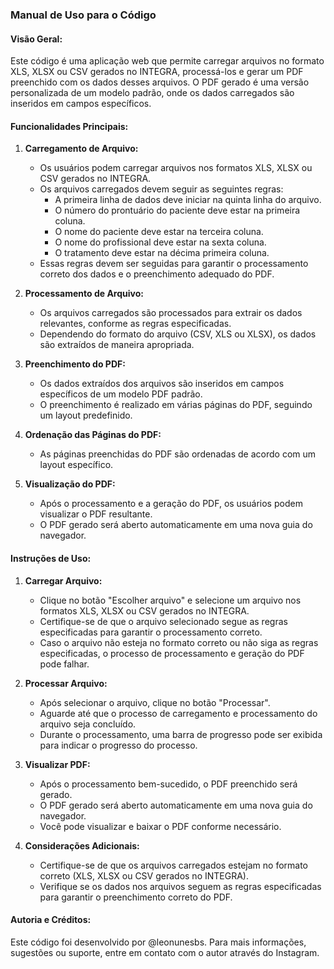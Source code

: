 ### Manual de Uso para o Código

#### Visão Geral:

Este código é uma aplicação web que permite carregar arquivos no formato XLS, XLSX ou CSV gerados no INTEGRA, processá-los e gerar um PDF preenchido com os dados desses arquivos. O PDF gerado é uma versão personalizada de um modelo padrão, onde os dados carregados são inseridos em campos específicos.

#### Funcionalidades Principais:

1. **Carregamento de Arquivo:**

   - Os usuários podem carregar arquivos nos formatos XLS, XLSX ou CSV gerados no INTEGRA.
   - Os arquivos carregados devem seguir as seguintes regras:
     - A primeira linha de dados deve iniciar na quinta linha do arquivo.
     - O número do prontuário do paciente deve estar na primeira coluna.
     - O nome do paciente deve estar na terceira coluna.
     - O nome do profissional deve estar na sexta coluna.
     - O tratamento deve estar na décima primeira coluna.
   - Essas regras devem ser seguidas para garantir o processamento correto dos dados e o preenchimento adequado do PDF.

2. **Processamento de Arquivo:**

   - Os arquivos carregados são processados para extrair os dados relevantes, conforme as regras especificadas.
   - Dependendo do formato do arquivo (CSV, XLS ou XLSX), os dados são extraídos de maneira apropriada.

3. **Preenchimento do PDF:**

   - Os dados extraídos dos arquivos são inseridos em campos específicos de um modelo PDF padrão.
   - O preenchimento é realizado em várias páginas do PDF, seguindo um layout predefinido.

4. **Ordenação das Páginas do PDF:**

   - As páginas preenchidas do PDF são ordenadas de acordo com um layout específico.

5. **Visualização do PDF:**
   - Após o processamento e a geração do PDF, os usuários podem visualizar o PDF resultante.
   - O PDF gerado será aberto automaticamente em uma nova guia do navegador.

#### Instruções de Uso:

1. **Carregar Arquivo:**

   - Clique no botão "Escolher arquivo" e selecione um arquivo nos formatos XLS, XLSX ou CSV gerados no INTEGRA.
   - Certifique-se de que o arquivo selecionado segue as regras especificadas para garantir o processamento correto.
   - Caso o arquivo não esteja no formato correto ou não siga as regras especificadas, o processo de processamento e geração do PDF pode falhar.

2. **Processar Arquivo:**

   - Após selecionar o arquivo, clique no botão "Processar".
   - Aguarde até que o processo de carregamento e processamento do arquivo seja concluído.
   - Durante o processamento, uma barra de progresso pode ser exibida para indicar o progresso do processo.

3. **Visualizar PDF:**

   - Após o processamento bem-sucedido, o PDF preenchido será gerado.
   - O PDF gerado será aberto automaticamente em uma nova guia do navegador.
   - Você pode visualizar e baixar o PDF conforme necessário.

4. **Considerações Adicionais:**
   - Certifique-se de que os arquivos carregados estejam no formato correto (XLS, XLSX ou CSV gerados no INTEGRA).
   - Verifique se os dados nos arquivos seguem as regras especificadas para garantir o preenchimento correto do PDF.

#### Autoria e Créditos:

Este código foi desenvolvido por @leonunesbs. Para mais informações, sugestões ou suporte, entre em contato com o autor através do Instagram.
